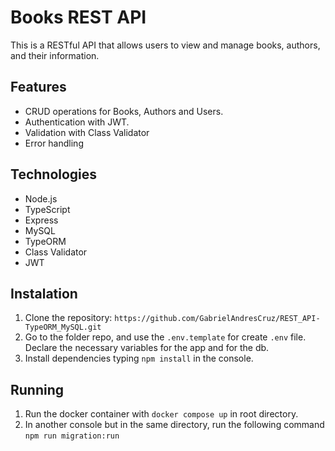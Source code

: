 # Books REST API

This is a RESTful API that allows users to view and manage books, authors, and their information.

## Features

- CRUD operations for Books, Authors and Users.
- Authentication with JWT.
- Validation with Class Validator
- Error handling

## Technologies

- Node.js
- TypeScript
- Express
- MySQL
- TypeORM
- Class Validator
- JWT

## Instalation

1. Clone the repository: `https://github.com/GabrielAndresCruz/REST_API-TypeORM_MySQL.git`
2. Go to the folder repo, and use the `.env.template` for create `.env` file. Declare the necessary variables for the app and for the db.
3. Install dependencies typing `npm install` in the console.

## Running

1. Run the docker container with `docker compose up` in root directory.
2. In another console but in the same directory, run the following command `npm run migration:run`
